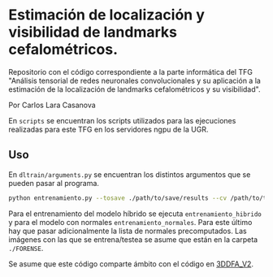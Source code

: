 # Estimación de localización y visibilidad de landmarks cefalométricos.

Repositorio con el código correspondiente a la parte informática del TFG "Análisis tensorial de redes
neuronales convolucionales y su aplicación a la estimación de la localización de landmarks cefalométricos 
y su visibilidad".

Por Carlos Lara Casanova

En `scripts` se encuentran los scripts utilizados para las ejecuciones realizadas para este TFG en los
servidores ngpu de la UGR. 

## Uso

En `dltrain/arguments.py` se encuentran los distintos argumentos que se pueden pasar al programa.

```bash
python entrenamiento.py --tosave ./path/to/save/results --cv /path/to/train_test_index.json --gt ./path/to/ground_truth.csv --boxes /path/to/precomputed_boxes.npy --ver /path/to/precomputed_vertices.npy --opt_mat /path/to/optimization_matrices.json --model name_of_model_to_train  --dataset name_of_dataset --label name_of_experiment
```

Para el entrenamiento del modelo híbrido se ejecuta `entrenamiento_hibrido` y para el modelo con normales `entrenamiento_normales`. Para este último hay que pasar adicionalmente la lista de normales precomputados. Las imágenes con las que se entrena/testea se asume que están en la carpeta `./FORENSE`.

Se asume que este código comparte ámbito con el código en [3DDFA_V2](https://github.com/cleardusk/3DDFA_V2).

